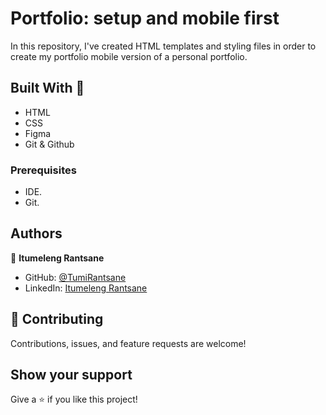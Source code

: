  # Portfolio: setup and mobile first

In this repository, I've created HTML templates and styling files in order to create my portfolio mobile version of a personal portfolio.



## Built With 🔨


- HTML
- CSS
- Figma
- Git & Github


### Prerequisites

- IDE.
- Git.



## Authors

👤 **Itumeleng Rantsane**

- GitHub: [@TumiRantsane](https://github.com/TumiRantsane)
- LinkedIn: [Itumeleng Rantsane](https://www.linkedin.com/in/itumeleng-rantsane-552a44244/)


## 🤝 Contributing

Contributions, issues, and feature requests are welcome!



## Show your support

Give a ⭐️ if you like this project!


